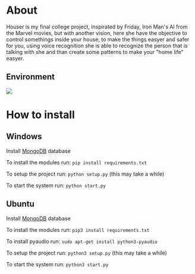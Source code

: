 # About 

Houser is my final college project, inspirated by Friday, Iron Man's AI from the Marvel movies, but with another vision, here she have the objective to control somethings inside your house, to make the things easyer and safer for you, using voice recognition she is able to recognize the person that is talking with she and than create some patterns to make your "home life" easyer.

## Environment

<a target="_blank" href="https://www.python.org/downloads/" title="python version">
  <img src="https://img.shields.io/badge/Python-v3.6.8-blue">
</a>

# How to install

## Windows

Install [MongoDB](https://www.mongodb.com/download-center/community) database

To install the modules run: `pip install requirements.txt`

To setup the project run: `python setup.py` (this may take a while)

To start the system run: `python start.py`

## Ubuntu

Install [MongoDB](https://www.mongodb.com/download-center/community) database

To install the modules run: `pip3 install requirements.txt`

To install pyaudio run: `sudo apt-get install python3-pyaudio`

To setup the project run: `python3 setup.py` (this may take a while)

To start the system run: `python3 start.py`